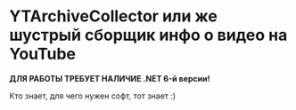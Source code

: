 # YTArchiveCollector или же шустрый сборщик инфо о видео на YouTube

**ДЛЯ РАБОТЫ ТРЕБУЕТ НАЛИЧИЕ .NET 6-й версии!**

Кто знает, для чего нужен софт, тот знает :)

